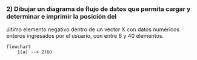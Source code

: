 ### 2) Dibujar un diagrama de flujo de datos que permita cargar y determinar e imprimir la posición del
último elemento negativo dentro de un vector X con datos numéricos enteros ingresados por el
usuario, con entre 8 y 40 elementos.

```mermaid
flowchart
	1(a) --> 2(b)
```